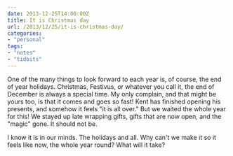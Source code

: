 ```yaml
---
date: 2013-12-25T14:00:00Z
title: It is Christmas day
url: /2013/12/25/it-is-christmas-day/
categories:
- "personal"
tags:
- "notes"
- "tidbits"
---
```


One of the many things to look forward to each year is, of course, the end of year holidays. Christmas, Festivus, or whatever you call it, the end of December is always a special time. My only complain, and that might be yours too, is that it comes and goes so fast! Kent has finished opening his presents, and somehow it feels "it is all over." But we waited the whole year for this! We stayed up late wrapping gifts, gifts that are now open, and the "magic" gone. It should not be.

I know it is in our minds. The holidays and all. Why can't we make it so it feels like now, the whole year round? What will it take?
